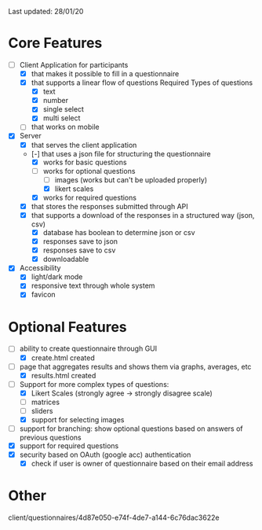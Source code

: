 Last updated: 28/01/20

# Core Features
- [ ] Client Application for participants
  - [x] that makes it possible to fill in a questionnaire
  - [x] that supports a linear flow of questions
    Required Types of questions
    - [x] text
    - [x] number
    - [x] single select
    - [x] multi select
  - [ ] that works on mobile

- [x] Server
  - [x] that serves the client application
  - [-] that uses a json file for structuring the questionnaire
    - [x] works for basic questions
    - [ ] works for optional questions
      - [ ] images (works but can't be uploaded properly)
      - [x] likert scales
    - [x] works for required questions
  - [x] that stores the responses submitted through API
  - [x] that supports a download of the responses in a structured way (json, csv)
    - [x] database has boolean to determine json or csv
    - [x] responses save to json
    - [x] responses save to csv
    - [x] downloadable

- [x] Accessibility
  - [x] light/dark mode
  - [x] responsive text through whole system
  - [x] favicon

# Optional Features
- [ ] ability to create questionnaire through GUI
  - [x] create.html created
- [ ] page that aggregates results and shows them via graphs, averages, etc
  - [x] results.html created
- [ ] Support for more complex types of questions:
  - [x] Likert Scales (strongly agree -> strongly disagree scale)
  - [ ] matrices
  - [ ] sliders
  - [x] support for selecting images
- [ ] support for branching: show optional questions based on answers of previous questions
- [x] support for required questions
- [x] security based on OAuth (google acc) authentication
  - [x] check if user is owner of questionnaire based on their email address

# Other
client/questionnaires/4d87e050-e74f-4de7-a144-6c76dac3622e
